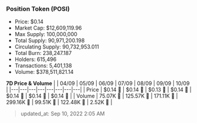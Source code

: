 
  ### Position Token (POSI)
  - Price: $0.14
  - Market Cap: $12,609,119.96
  - Max Supply: 100,000,000
  - Total Supply: 90,971,200.198
  - Circulating Supply: 90,732,953.011
  - Total Burn: 238,247.187
  - Holders: 615,496
  - Transactions: 5,401,138
  - Volume: $378,511,821.14

  **7D Price & Volume**
  | | 04&#x2F;09 | 05&#x2F;09 | 06&#x2F;09 | 07&#x2F;09 | 08&#x2F;09 | 09&#x2F;09 | 10&#x2F;09 |
  |---|---|---|---|---|---|---|---|
  | Price | $0.14 🚀 | $0.14 🚀 | $0.13 🔻 | $0.14 🚀 | $0.14 🔻 | $0.14 🚀 | $0.14 🚀 |
  | Volume | 75.07K 🔻 | 125.57K 🚀 | 171.11K 🚀 | 299.16K 🚀 | 99.51K 🔻 | 122.48K 🚀 | 2.52K 🔻 |

  > updated_at: Sep 10, 2022 2:05 AM
